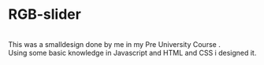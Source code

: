 # RGB-slider
<br>
This was a smalldesign done by me in my Pre University Course .
<br>
Using some basic knowledge in Javascript and HTML and CSS i designed it.
